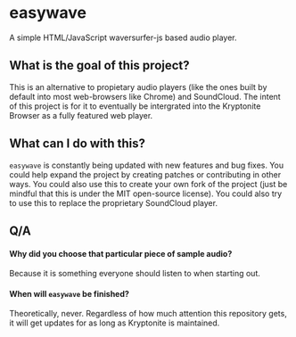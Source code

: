 # easywave
A simple HTML/JavaScript waversurfer-js based audio player.

## What is the goal of this project?
This is an alternative to propietary audio players (like the ones built by default into most web-browsers like Chrome) and SoundCloud.
The intent of this project is for it to eventually be intergrated into the Kryptonite Browser as a fully featured web player.

## What can I do with this?
`easywave` is constantly being updated with new features and bug fixes. You could help expand the project by creating patches or contributing in other ways.
You could also use this to create your own fork of the project (just be mindful that this is under the MIT open-source license).
You could also try to use this to replace the proprietary SoundCloud player.

## Q/A

#### Why did you choose  that particular piece of sample audio?
Because it is something everyone should listen to when starting out.

#### When will `easywave` be finished?
Theoretically, never. Regardless of how much attention this repository gets, it will get updates for as long as Kryptonite is maintained.

